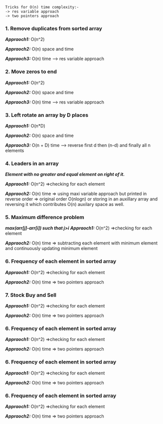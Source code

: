 ```
Tricks for O(n) time complexity:-
-> res variable approach
-> two pointers approach
```

### 1. Remove duplicates from sorted array
***Appraoch1:*** O(n^2)

***Appraoch2:*** O(n) space and time

***Appraoch3:*** O(n) time --> res variable approach


### 2. Move zeros to end
***Appraoch1:*** O(n^2)

***Appraoch2:*** O(n) space and time

***Appraoch3:*** O(n) time --> res variable approach


### 3. Left rotate an array by D places
***Appraoch1:*** O(n*D)

***Appraoch2:*** O(n) space and time

***Appraoch3:*** O(n + D) time --> reverse first d then (n-d) and finally all n elements


### 4. Leaders in an array
***Element with no greater and equal element on right of it.***

***Appraoch1:*** O(n^2) =>checking for each element

***Appraoch2:*** O(n) time => using maxi variable approach but printed in reverse order => original order O(nlogn) or storing in an auxillary array and reversing it which contributes O(n) auxilary space as well.


### 5. Maximum difference problem
***max(arr[j]-arr[i]) such that j>i***
***Appraoch1:*** O(n^2) =>checking for each element

***Appraoch2:*** O(n) time => subtracting each element with minimum element and continuously updating minimum element


### 6. Frequency of each element in sorted array

***Appraoch1:*** O(n^2) =>checking for each element

***Appraoch2:*** O(n) time => two pointers approach 


### 7. Stock Buy and Sell

***Appraoch1:*** O(n^2) =>checking for each element

***Appraoch2:*** O(n) time => two pointers approach 


### 6. Frequency of each element in sorted array

***Appraoch1:*** O(n^2) =>checking for each element

***Appraoch2:*** O(n) time => two pointers approach 


### 6. Frequency of each element in sorted array

***Appraoch1:*** O(n^2) =>checking for each element

***Appraoch2:*** O(n) time => two pointers approach 


### 6. Frequency of each element in sorted array

***Appraoch1:*** O(n^2) =>checking for each element

***Appraoch2:*** O(n) time => two pointers approach 

